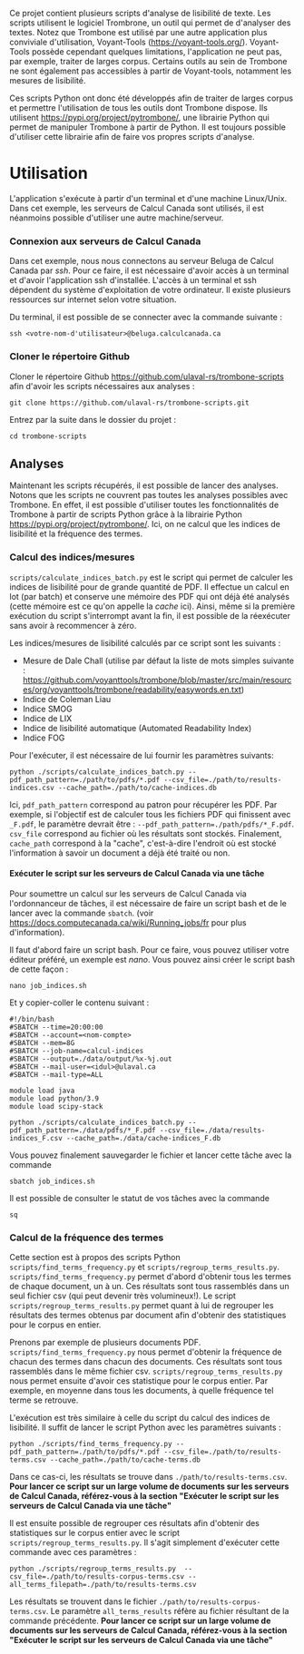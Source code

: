 Ce projet contient plusieurs scripts d'analyse de lisibilité de texte.
Les scripts utilisent le logiciel Trombrone, un outil qui permet de d'analyser des textes.
Notez que Trombone est utilisé par une autre application plus conviviale d'utilisation,
Voyant-Tools (https://voyant-tools.org/).
Voyant-Tools possède cependant quelques limitations, l'application ne peut pas, par exemple, traiter de larges corpus.
Certains outils au sein de Trombone ne sont également pas accessibles à partir de Voyant-tools,
notamment les mesures de lisibilité. 

Ces scripts Python ont donc été développés afin de traiter de larges corpus et
permettre l'utilisation de tous les outils dont Trombone dispose.
Ils utilisent https://pypi.org/project/pytrombone/, une librairie Python
qui permet de manipuler Trombone à partir de Python.
Il est toujours possible d'utiliser cette librairie afin de faire vos propres scripts d'analyse. 


# Utilisation
L'application s'exécute à partir d'un terminal et d'une machine Linux/Unix.
Dans cet exemple, les serveurs de Calcul Canada sont utilisés,
il est néanmoins possible d'utiliser une autre machine/serveur.

### Connexion aux serveurs de Calcul Canada
Dans cet exemple, nous nous connectons au serveur Beluga de Calcul Canada par _ssh_.
Pour ce faire, il est nécessaire d'avoir accès à un terminal et d'avoir l'application ssh d'installée.
L'accès à un terminal et ssh dépendent du système d'exploitation de votre ordinateur.
Il existe plusieurs ressources sur internet selon votre situation.

Du terminal, il est possible de se connecter avec la commande suivante :
```
ssh <votre-nom-d'utilisateur>@beluga.calculcanada.ca
```

### Cloner le répertoire Github
Cloner le répertoire Github https://github.com/ulaval-rs/trombone-scripts
afin d'avoir les scripts nécessaires aux analyses :
```
git clone https://github.com/ulaval-rs/trombone-scripts.git
```
Entrez par la suite dans le dossier du projet :
```
cd trombone-scripts
```

## Analyses
Maintenant les scripts récupérés, il est possible de lancer des analyses.
Notons que les scripts ne couvrent pas toutes les analyses possibles avec Trombone.
En effet, il est possible d'utiliser toutes les fonctionnalités de Trombone à partir
de scripts Python grâce à la librairie Python https://pypi.org/project/pytrombone/. Ici, on ne calcul que les indices de lisibilité
et la fréquence des termes.

### Calcul des indices/mesures
`scripts/calculate_indices_batch.py` est le script qui permet de calculer les indices de lisibilité pour de grande quantité de PDF.
Il effectue un calcul en lot (par batch) et conserve une mémoire des PDF qui ont déjà
été analysés (cette mémoire est ce qu'on appelle la _cache_ ici).
Ainsi, même si la première exécution du script s'interrompt avant la fin, il est possible de la réexécuter sans avoir à
recommencer à zéro.

Les indices/mesures de lisibilité calculés par ce script sont les suivants :

- Mesure de Dale Chall (utilise par défaut la liste de mots simples suivante : https://github.com/voyanttools/trombone/blob/master/src/main/resources/org/voyanttools/trombone/readability/easywords.en.txt)
- Indice de Coleman Liau
- Indice SMOG
- Indice de LIX
- Indice de lisibilité automatique (Automated Readability Index)
- Indice FOG

Pour l'exécuter, il est nécessaire de lui fournir les paramètres suivants:
```shell
python ./scripts/calculate_indices_batch.py --pdf_path_pattern=./path/to/pdfs/*.pdf --csv_file=./path/to/results-indices.csv --cache_path=./path/to/cache-indices.db
```

Ici, `pdf_path_pattern` correspond au patron pour récupérer les PDF.
Par exemple, si l'objectif est de calculer tous les fichiers PDF qui finissent avec `_F.pdf`,
le paramètre devrait être : `--pdf_path_pattern=./path/pdfs/*_F.pdf`.
`csv_file` correspond au fichier où les résultats sont stockés.
Finalement, `cache_path` correspond à la "cache", c'est-à-dire l'endroit où est stocké 
l'information à savoir un document a déjà été traité ou non.

#### Exécuter le script sur les serveurs de Calcul Canada via une tâche
Pour soumettre un calcul sur les serveurs de Calcul Canada via l'ordonnanceur de tâches,
il est nécessaire de faire un script bash et de le lancer avec la commande `sbatch`.
(voir https://docs.computecanada.ca/wiki/Running_jobs/fr pour plus d'information).

Il faut d'abord faire un script bash.
Pour ce faire, vous pouvez utiliser votre éditeur préféré, un exemple est _nano_.
Vous pouvez ainsi créer le script bash de cette façon : 
```shell
nano job_indices.sh
```
Et y copier-coller le contenu suivant :
```shell
#!/bin/bash
#SBATCH --time=20:00:00
#SBATCH --account=<nom-compte>
#SBATCH --mem=8G
#SBATCH --job-name=calcul-indices
#SBATCH --output=./data/output/%x-%j.out
#SBATCH --mail-user=<idul>@ulaval.ca
#SBATCH --mail-type=ALL

module load java
module load python/3.9
module load scipy-stack

python ./scripts/calculate_indices_batch.py --pdf_path_pattern=./data/pdfs/*_F.pdf --csv_file=./data/results-indices_F.csv --cache_path=./data/cache-indices_F.db
```
Vous pouvez finalement sauvegarder le fichier et lancer cette tâche avec la commande
```shell
sbatch job_indices.sh
```
Il est possible de consulter le statut de vos tâches avec la commande
```shell
sq
```

### Calcul de la fréquence des termes
Cette section est à propos des scripts Python `scripts/find_terms_frequency.py`
et `scripts/regroup_terms_results.py`.
`scripts/find_terms_frequency.py` permet d'abord d'obtenir tous les termes
de chaque document, un à un.
Ces résultats sont tous rassemblés dans un seul fichier csv (qui peut devenir très volumineux!).
Le script `scripts/regroup_terms_results.py` permet quant à lui de regrouper les résultats des termes
obtenus par document afin d'obtenir des statistiques pour le corpus en entier.

Prenons par exemple de plusieurs documents PDF.
`scripts/find_terms_frequency.py` nous permet d'obtenir la fréquence de chacun des termes dans chacun des documents.
Ces résultats sont tous rassemblés dans le même fichier csv.
`scripts/regroup_terms_results.py` nous permet ensuite d'avoir ces statistique pour le corpus entier.
Par exemple, en moyenne dans tous les documents, à quelle fréquence tel terme se retrouve.

L'exécution est très similaire à celle du script du calcul des indices de lisibilité.
Il suffit de lancer le script Python avec les paramètres suivants : 
```shell
python ./scripts/find_terms_frequency.py --pdf_path_pattern=./path/to/pdfs/*.pdf --csv_file=./path/to/results-terms.csv --cache_path=./path/to/cache-terms.db
```

Dans ce cas-ci, les résultats se trouve dans `./path/to/results-terms.csv`. 
__Pour lancer ce script sur un large volume de documents sur les serveurs de Calcul Canada,
référez-vous à la section "Exécuter le script sur les serveurs de Calcul Canada via une tâche"__

Il est ensuite possible de regrouper ces résultats afin d'obtenir des statistiques sur le corpus entier
avec le script `scripts/regroup_terms_results.py`. Il s'agit simplement d'exécuter cette commande avec ces paramètres :
```shell
python ./scripts/regroup_terms_results.py  --csv_file=./path/to/results-corpus-terms.csv --all_terms_filepath=./path/to/results-terms.csv
```
Les résultats se trouvent dans le fichier `./path/to/results-corpus-terms.csv`.
Le paramètre `all_terms_results` réfère au fichier résultant de la commande précédente.
__Pour lancer ce script sur un large volume de documents sur les serveurs de Calcul Canada,
référez-vous à la section "Exécuter le script sur les serveurs de Calcul Canada via une tâche"__

